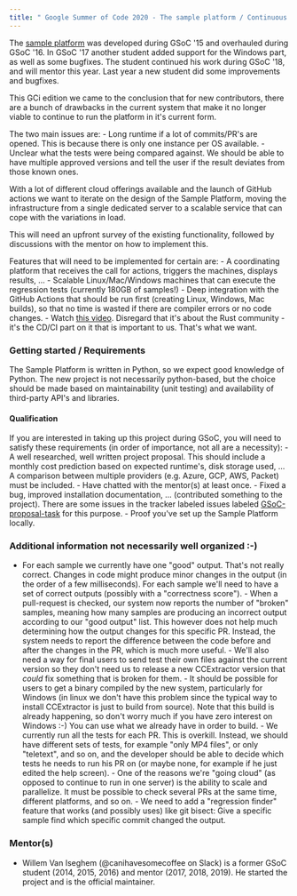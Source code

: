 ```yaml
---
title: " Google Summer of Code 2020 - The sample platform / Continuous integration revisited"
---
```


The [sample platform](https://sampleplatform.ccextractor.org/) was
developed during GSoC '15 and overhauled during GSoC '16. In GSoC '17
another student added support for the Windows part, as well as some
bugfixes. The student continued his work during GSoC '18, and will
mentor this year. Last year a new student did some improvements and
bugfixes.

This GCi edition we came to the conclusion that for new contributors,
there are a bunch of drawbacks in the current system that make it no
longer viable to continue to run the platform in it's current form.


The two main issues are: - Long runtime if a lot of commits/PR's
are opened. This is because there is only one instance per OS
available. - Unclear what the tests were being compared against. We
should be able to have multiple approved versions and tell the user if
the result deviates from those known ones.

With a lot of different cloud offerings available and the launch of
GitHub actions we want to iterate on the design of the Sample Platform,
moving the infrastructure from a single dedicated server to a scalable
service that can cope with the variations in load.

This will need an upfront survey of the existing functionality, followed
by discussions with the mentor on how to implement this.

Features that will need to be implemented for certain are: - A
coordinating platform that receives the call for actions, triggers the
machines, displays results, ... - Scalable Linux/Mac/Windows
machines that can execute the regression tests (currently 180GB of
samples!) - Deep integration with the GitHub Actions that should be
run first (creating Linux, Windows, Mac builds), so that no time is
wasted if there are compiler errors or no code changes. - Watch
[this video](https://www.youtube.com/watch?v=407nwX6_70).
Disregard that it's about the Rust community - it's the CD/CI part on
it that is important to us. That's what we want.

### Getting started / Requirements

The Sample Platform is written in Python, so we expect good knowledge of
Python. The new project is not necessarily python-based, but the choice
should be made based on maintainability (unit testing) and availability
of third-party API's and libraries.

#### Qualification

If you are interested in taking up this project during GSoC, you will
need to satisfy these requirements (in order of importance, not all are
a necessity):  - A well researched, well written project proposal.
This should include a monthly cost prediction based on expected
runtime's, disk storage used, ... A comparison between multiple
providers (e.g. Azure, GCP, AWS, Packet) must be included. - Have
chatted with the mentor(s) at least once. - Fixed a bug, improved
installation documentation, ... (contributed something to the project).
There are some issues in the tracker labeled issues labeled
[GSoC-proposal-task](https://github.com/CCExtractor/sample-platform/issues?q=is%3Aissue+is%3Aopen+label%3AGSoC-proposal-task)
for this purpose. - Proof you've set up the Sample Platform
locally.

### Additional information not necessarily well organized :-)

- For each sample we currently have one "good" output. That's not
really correct. Changes in code might produce minor changes in the
output (in the order of a few milliseconds). For each sample we'll need
to have a set of correct outputs (possibly with a "correctness
score"). - When a pull-request is checked, our system now reports
the number of "broken" samples, meaning how many samples are producing
an incorrect output according to our "good output" list. This however
does not help much determining how the output changes for this specific
PR. Instead, the system needs to report the difference between the code
before and after the changes in the PR, which is much more useful. -
We'll also need a way for final users to send test their own files
against the current version so they don't need us to release a new
CCExtractor version that _could_ fix something that is broken for
them. - It should be possible for users to get a binary compiled by
the new system, particularly for Windows (in linux we don't have this
problem since the typical way to install CCExtractor is just to build
from source). Note that this build is already happening, so don't worry
much if you have zero interest on Windows :-) You can use what we
already have in order to build. - We currently run all the tests for
each PR. This is overkill. Instead, we should have different sets of
tests, for example "only MP4 files", or only "teletext", and so on,
and the developer should be able to decide which tests he needs to run
his PR on (or maybe none, for example if he just edited the help
screen). - One of the reasons we're "going cloud" (as opposed to
continue to run in one server) is the ability to scale and parallelize.
It must be possible to check several PRs at the same time, different
platforms, and so on. - We need to add a "regression finder"
feature that works (and possibly uses) like git bisect: Give a specific
sample find which specific commit changed the output.

### Mentor(s)

- Willem Van Iseghem (@canihavesomecoffee on Slack) is a former GSoC
student (2014, 2015, 2016) and mentor (2017, 2018, 2019). He started the
project and is the official maintainer.
